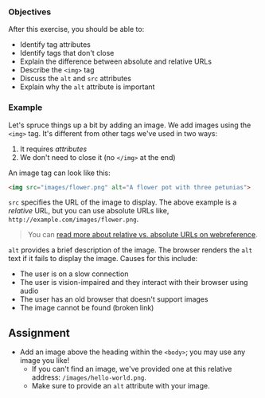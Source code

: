 ### Objectives

After this exercise, you should be able to:

- Identify tag attributes
- Identify tags that don't close
- Explain the difference between absolute and relative URLs
- Describe the `<img>` tag
- Discuss the `alt` and `src` attributes
- Explain why the `alt` attribute is important

### Example

Let's spruce things up a bit by adding an image. We add images using the `<img>` tag. It's different from other tags we've used in two ways:

1. It requires *attributes*
2. We don't need to close it (no `</img>` at the end)

An image tag can look like this:

```html
<img src="images/flower.png" alt="A flower pot with three petunias">
```

`src` specifies the URL of the image to display. The above example is a *relative* URL, but you can use absolute URLs like, `http://example.com/images/flower.png`.

> You can [read more about relative vs. absolute URLs on webreference](http://www.webreference.com/html/tutorial2/3.html).

`alt` provides a brief description of the image. The browser renders the `alt` text if it fails to display the image. Causes for this include:

- The user is on a slow connection
- The user is vision-impaired and they interact with their browser using audio
- The user has an old browser that doesn't support images
- The image cannot be found (broken link)

## Assignment

- Add an image above the heading within the `<body>`; you may use any image you like!
  - If you can't find an image, we've provided one at this relative address: `/images/hello-world.png`.
  - Make sure to provide an `alt` attribute with your image.